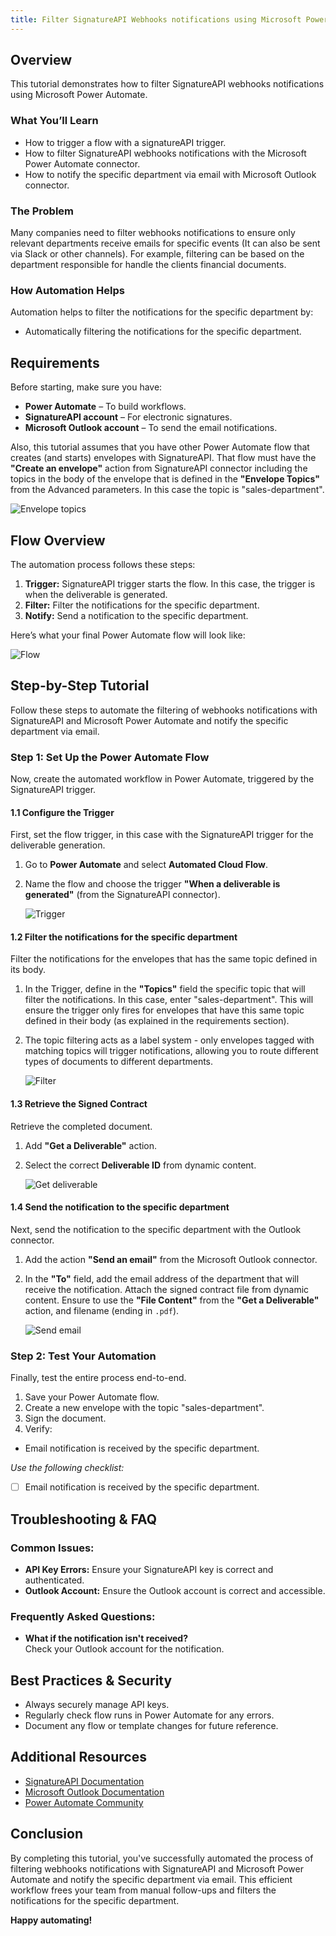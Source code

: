 ```yaml
---
title: Filter SignatureAPI Webhooks notifications using Microsoft Power Automate
---
```


## Overview

This tutorial demonstrates how to filter SignatureAPI webhooks notifications using Microsoft Power Automate.

### What You’ll Learn

* How to trigger a flow with a signatureAPI trigger.
* How to filter SignatureAPI webhooks notifications with the Microsoft Power Automate connector. 
* How to notify the specific department via email with Microsoft Outlook connector.

### The Problem

Many companies need to filter webhooks notifications to ensure only relevant departments receive emails for specific events (It can also be sent via Slack or other channels). For example, filtering can be based on the department responsible for handle the clients financial documents.



### How Automation Helps

Automation helps to filter the notifications for the specific department by:

* Automatically filtering the notifications for the specific department.


## Requirements

Before starting, make sure you have:

* **Power Automate** – To build workflows.
* **SignatureAPI account** – For electronic signatures.
* **Microsoft Outlook account** – To send the email notifications.


Also, this tutorial assumes that you have other Power Automate flow that creates (and starts) envelopes with SignatureAPI. That flow must have the **"Create an envelope"** action from SignatureAPI connector including the topics in the body of the envelope that is defined in the **"Envelope Topics"** from the Advanced parameters. In this case the topic is "sales-department".

![Envelope topics](/images/powerautomate/filter-webhooks-flow/envelope-topics.png)


## Flow Overview

The automation process follows these steps:

1. **Trigger:** SignatureAPI trigger starts the flow. In this case, the trigger is when the deliverable is generated. 
2. **Filter:** Filter the notifications for the specific department.
3. **Notify:** Send a notification to the specific department.

Here’s what your final Power Automate flow will look like:

![Flow](/images/powerautomate/filter-webhooks-flow/complete-flow.png)

## Step-by-Step Tutorial

Follow these steps to automate the filtering of webhooks notifications with SignatureAPI and Microsoft Power Automate and notify the specific department via email.

### Step 1: Set Up the Power Automate Flow

Now, create the automated workflow in Power Automate, triggered by the SignatureAPI trigger.

#### 1.1 Configure the Trigger

First, set the flow trigger, in this case with the SignatureAPI trigger for the deliverable generation.

1. Go to **Power Automate** and select **Automated Cloud Flow**.
2. Name the flow and choose the trigger **"When a deliverable is generated"** (from the SignatureAPI connector).

    ![Trigger](/images/powerautomate/filter-webhooks-flow/trigger.png)

#### 1.2 Filter the notifications for the specific department

Filter the notifications for the envelopes that has the same topic defined in its body.

1. In the Trigger, define in the **"Topics"** field the specific topic that will filter the notifications. In this case, enter "sales-department". This will ensure the trigger only fires for envelopes that have this same topic defined in their body (as explained in the requirements section).

2. The topic filtering acts as a label system - only envelopes tagged with matching topics will trigger notifications, allowing you to route different types of documents to different departments.

    ![Filter](/images/powerautomate/filter-webhooks-flow/add-topics.png)

#### 1.3 Retrieve the Signed Contract

Retrieve the completed document.

1. Add **"Get a Deliverable"** action.
2. Select the correct **Deliverable ID** from dynamic content.

    ![Get deliverable](/images/powerautomate/filter-webhooks-flow/get-deliverable.png)

#### 1.4 Send the notification to the specific department

Next, send the notification to the specific department with the Outlook connector.

1. Add the action **"Send an email"** from the Microsoft Outlook connector.
2. In the **"To"** field, add the email address of the department that will receive the notification.
Attach the signed contract file from dynamic content. Ensure to use the **"File Content"** from the **"Get a Deliverable"** action, and filename (ending in `.pdf`).

   ![Send email](/images/powerautomate/filter-webhooks-flow/send-email.png)

### Step 2: Test Your Automation

Finally, test the entire process end-to-end.

1. Save your Power Automate flow.
2. Create a new envelope with the topic "sales-department".
3. Sign the document.
4. Verify:
  - Email notification is received by the specific department.

*Use the following checklist:*

- [ ] Email notification is received by the specific department.

## Troubleshooting & FAQ

### Common Issues:

- **API Key Errors:** Ensure your SignatureAPI key is correct and authenticated.
- **Outlook Account:** Ensure the Outlook account is correct and accessible.

### Frequently Asked Questions:

- **What if the notification isn't received?**  
  Check your Outlook account for the notification.

## Best Practices & Security

- Always securely manage API keys.
- Regularly check flow runs in Power Automate for any errors.
- Document any flow or template changes for future reference.

## Additional Resources

- [SignatureAPI Documentation](https://signatureapi.com/docs)
- [Microsoft Outlook Documentation](https://support.microsoft.com/outlook)
- [Power Automate Community](https://powerusers.microsoft.com/t5/Microsoft-Power-Automate/ct-p/MPACommunity)

## Conclusion

By completing this tutorial, you've successfully automated the process of filtering webhooks notifications with SignatureAPI and Microsoft Power Automate and notify the specific department via email. This efficient workflow frees your team from manual follow-ups and filters the notifications for the specific department.

**Happy automating!**